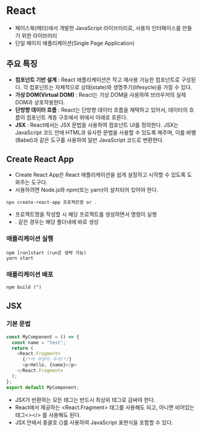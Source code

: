 # React

- 페이스북(메타)에서 개발한 JavaScript 라이브러리로, 사용자 인터페이스를 만들기 위한 라이브러리
- 단일 페이지 애플리케이션(Single Page Application)

## 주요 특징

- **컴포넌트 기반 설계** : React 애플리케이션은 작고 재사용 가능한 컴포넌트로 구성된다.
  각 컴포넌트는 자체적으로 상태(state)와 생명주기(lifesycle)을 가질 수 있다.
- **가상 DOM(Virtual DOM)** : React는 가상 DOM을 사용하여 브라우저의 실제 DOM과 상호작용한다.
- **단방향 데이터 흐름** : React는 단방향 데이터 흐름을 채택하고 있어서,
  데이터의 흐름이 컴포넌트 계층 구조에서 위에서 아래로 흐른다.
- **JSX** : React에서는 JSX 문법을 사용하여 컴포넌트 UI를 정의한다.
  JSX는 JavaScript 코드 안에 HTML과 유사한 문법을 사용할 수 있도록 해주며,
  이를 바벨(Babel)과 같은 도구를 사용하여 일반 JavaScript 코드로 변환한다.

## Create React App

- Create React App은 React 애플리케이션을 쉽게 설정하고 시작할 수 있도록 도와주는 도구다.
- 사용하려면 Node.js와 npm(또는 yarn)이 설치되어 있어야 한다.

```
npx create-react-app 프로젝트명 or .
```

- 프로젝트명을 작성할 시 해당 프로젝트를 생성하면서 명령이 실행
- . 같은 경우는 해당 폴더내에 바로 생성

### 애플리케이션 실행

```
npm [run]start (run은 생략 가능)
yarn start
```

### 애플리케이션 배포

```
npm build (")
```

## JSX

### 기본 문법

```js
const MyComponent = () => {
  const name = "test";
  return (
    <React.Fragment>
      {/*이 부분이 주석!*/}
      <p>Hello, {name}</p>
    </React.Fragment>
  );
};
export default MyComponent;
```

- JSX가 반환하는 모든 태그는 반드시 최상위 태그로 감싸야 한다.
- React에서 제공하는 <React.Fragment> 태그를 사용해도 되고,
  아니면 비어있는 태그<></> 를 사용해도 된다.
- JSX 안에서 중괄호 {}를 사용하여 JavaScript 표현식을 포함할 수 있다.
